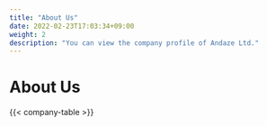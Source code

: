 ```yaml
---
title: "About Us"
date: 2022-02-23T17:03:34+09:00
weight: 2
description: "You can view the company profile of Andaze Ltd."
---
```


# About Us

{{< company-table >}}
